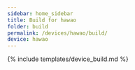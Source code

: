```yaml
---
sidebar: home_sidebar
title: Build for hawao
folder: build
permalink: /devices/hawao/build/
device: hawao
---
```

{% include templates/device_build.md %}
